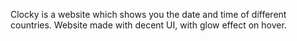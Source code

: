 Clocky is a website which shows you the date and time of different countries. Website made with decent UI, with glow effect on hover.
